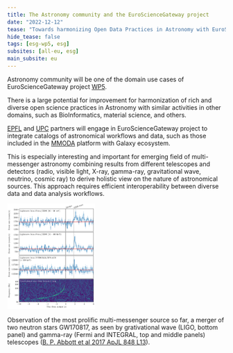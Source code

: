 ```yaml
---
title: The Astronomy community and the EuroScienceGateway project
date: "2022-12-12"
tease: "Towards harmonizing Open Data Practices in Astronomy with EuroScienceGateway community"
hide_tease: false
tags: [esg-wp5, esg]
subsites: [all-eu, esg]
main_subsite: eu
---
```


Astronomy community will be one of the domain use cases of EuroScienceGateway project [WP5](https://galaxyproject.org/projects/esg/news/?tag=esg-wp5).

There is a large potential for improvement for harmonization of rich and diverse open science practices in Astronomy with similar activities in other domains, such as BioInformatics, material science, and others.
 
[EPFL](https://www.epfl.ch/en/) and [UPC](https://apc.u-paris.fr/APC_CS/) partners will engage in EuroScienceGateway project to integrate catalogs of astronomical workflows and data, such as those included in the [MMODA](https://www.astro.unige.ch/mmoda/) platform with Galaxy ecosystem.

This is especially interesting and important for emerging field of multi-messenger astronomy combining results from different telescopes and detectors (radio, visible light, X-ray, gamma-ray, gravitational wave, neutrino, cosmic ray) to derive holistic view on the nature of astronomical sources.
This approach requires efficient interoperability between diverse data and data analysis workflows.

<div class="center">
<div class="img-sizer" style="width: 40%">

![GW170817, as seen by grativational wave (LIGO, bottom panel) and gamma-ray (Fermi and INTEGRAL, top and middle panels) telescopes](ApJL_848_L13_Fig2_Multi-messenger_detection_of_GW170817_and_GRB_170817A.svg)

</div>  

<figcaption>
  Observation of the most prolific multi-messenger source so far, a merger of two neutron stars GW170817, as seen by grativational wave (LIGO, bottom panel) and gamma-ray (Fermi and INTEGRAL, top and middle panels) telescopes (<a href="https://doi.org/10.3847/2041-8213/aa920c">B. P. Abbott et al 2017 ApJL 848 L13</a>).
</figcaption>
</div>  
